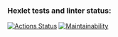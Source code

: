 ### Hexlet tests and linter status:
[![Actions Status](https://github.com/DSunShine371/java-project-61/actions/workflows/hexlet-check.yml/badge.svg)](https://github.com/DSunShine371/java-project-61/actions)
[![Maintainability](https://api.codeclimate.com/v1/badges/70e499e7582253af3853/maintainability)](https://codeclimate.com/github/DSunShine371/java-project-61/maintainability)